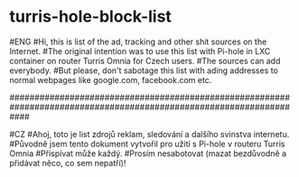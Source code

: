 # turris-hole-block-list
#ENG
#Hi, this is list of the ad, tracking and other shit sources on the Internet.
#The original intention was to use this list with Pi-hole in LXC container on router Turris Omnia for Czech users.
#The sources can add everybody.
#But please, don't sabotage this list with ading addresses to normal webpages like google.com, facebook.com etc.

####################################################################################################################

#CZ
#Ahoj, toto je list zdrojů reklam, sledování a dalšího svinstva internetu. 
#Původně jsem tento dokument vytvořil pro užití s Pi-hole v routeru Turris Omnia
#Přispívat může každý.
#Prosím nesabotovat (mazat bezdůvodně a přidávat něco, co sem nepatří)!
